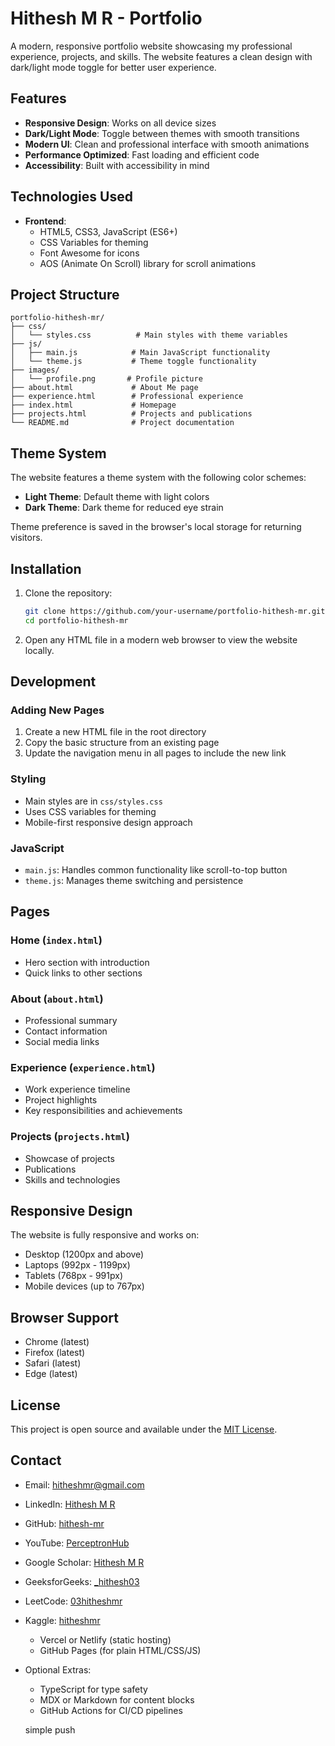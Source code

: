 # Hithesh M R - Portfolio

A modern, responsive portfolio website showcasing my professional experience, projects, and skills. The website features a clean design with dark/light mode toggle for better user experience.

## Features

- **Responsive Design**: Works on all device sizes
- **Dark/Light Mode**: Toggle between themes with smooth transitions
- **Modern UI**: Clean and professional interface with smooth animations
- **Performance Optimized**: Fast loading and efficient code
- **Accessibility**: Built with accessibility in mind

## Technologies Used

- **Frontend**:
  - HTML5, CSS3, JavaScript (ES6+)
  - CSS Variables for theming
  - Font Awesome for icons
  - AOS (Animate On Scroll) library for scroll animations

## Project Structure

```
portfolio-hithesh-mr/
├── css/
│   └── styles.css          # Main styles with theme variables
├── js/
│   ├── main.js            # Main JavaScript functionality
│   └── theme.js           # Theme toggle functionality
├── images/
│   └── profile.png       # Profile picture
├── about.html             # About Me page
├── experience.html        # Professional experience
├── index.html             # Homepage
├── projects.html          # Projects and publications
└── README.md              # Project documentation
```

## Theme System

The website features a theme system with the following color schemes:

- **Light Theme**: Default theme with light colors
- **Dark Theme**: Dark theme for reduced eye strain

Theme preference is saved in the browser's local storage for returning visitors.

## Installation

1. Clone the repository:
   ```bash
   git clone https://github.com/your-username/portfolio-hithesh-mr.git
   cd portfolio-hithesh-mr
   ```

2. Open any HTML file in a modern web browser to view the website locally.

## Development

### Adding New Pages
1. Create a new HTML file in the root directory
2. Copy the basic structure from an existing page
3. Update the navigation menu in all pages to include the new link

### Styling
- Main styles are in `css/styles.css`
- Uses CSS variables for theming
- Mobile-first responsive design approach

### JavaScript
- `main.js`: Handles common functionality like scroll-to-top button
- `theme.js`: Manages theme switching and persistence

## Pages

### Home (`index.html`)
- Hero section with introduction
- Quick links to other sections

### About (`about.html`)
- Professional summary
- Contact information
- Social media links

### Experience (`experience.html`)
- Work experience timeline
- Project highlights
- Key responsibilities and achievements

### Projects (`projects.html`)
- Showcase of projects
- Publications
- Skills and technologies

## Responsive Design

The website is fully responsive and works on:
- Desktop (1200px and above)
- Laptops (992px - 1199px)
- Tablets (768px - 991px)
- Mobile devices (up to 767px)

## Browser Support

- Chrome (latest)
- Firefox (latest)
- Safari (latest)
- Edge (latest)

## License

This project is open source and available under the [MIT License](LICENSE).

## Contact

- Email: hitheshmr@gmail.com
- LinkedIn: [Hithesh M R](https://www.linkedin.com/in/hithesh-mr/)
- GitHub: [hithesh-mr](https://github.com/hithesh-mr)
- YouTube: [PerceptronHub](https://www.youtube.com/@PerceptronHub03)
- Google Scholar: [Hithesh M R](https://scholar.google.com/citations?user=Qw3M7msAAAAJ&hl=en&authuser=4)
- GeeksforGeeks: [_hithesh03](https://www.geeksforgeeks.org/user/_hithesh03/)
- LeetCode: [03hitheshmr](https://leetcode.com/u/03hitheshmr/)
- Kaggle: [hitheshmr](https://www.kaggle.com/hitheshmr)
  - Vercel or Netlify (static hosting)
  - GitHub Pages (for plain HTML/CSS/JS)
- Optional Extras:
  - TypeScript for type safety
  - MDX or Markdown for content blocks
  - GitHub Actions for CI/CD pipelines

  simple push